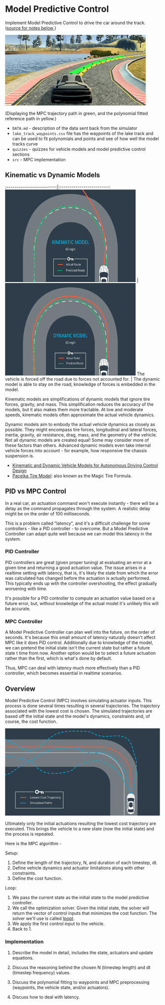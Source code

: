 # Model Predictive Control 

Implement Model Predictive Control to drive the car around the track. ([source for notes below ](https://www.udacity.com/drive))

![laketrack](images/laketrack.png)

(Displaying the MPC trajectory path in green, and the polynomial fitted reference path in yellow.)

* `DATA.md` - description of the data sent back from the simulator
* `lake_track_waypoints.csv` file has the waypoints of the lake track and can be used to fit polynomials and points and see of how well the model tracks curve
* `quizzes` - quizzes for vehicle models and model predictive control sections
* `src` - MPC implementation


## Kinematic vs Dynamic Models
                   
:-------------------------:|:-------------------------:
<img src="https://github.com/LuLi0077/SDC/blob/master/Model_Predictive_Control/images/Kinematic.png" width="425" height="300">  |  <img src="https://github.com/LuLi0077/SDC/blob/master/Model_Predictive_Control/images/Dynamic.png" width="425" height="300"> 
The vehicle is forced off the road due to forces not accounted for. | The dynamic model is able to stay on the road, knowledge of forces is embedded in the model.  

Kinematic models are simplifications of dynamic models that ignore tire forces, gravity, and mass. This simplification reduces the accuracy of the models, but it also makes them more tractable. At low and moderate speeds, kinematic models often approximate the actual vehicle dynamics.

Dynamic models aim to embody the actual vehicle dynamics as closely as possible. They might encompass tire forces, longitudinal and lateral forces, inertia, gravity, air resistance, drag, mass, and the geometry of the vehicle. Not all dynamic models are created equal! Some may consider more of these factors than others. Advanced dynamic models even take internal vehicle forces into account - for example, how responsive the chassis suspension is.

* [Kinematic and Dynamic Vehicle Models for Autonomous Driving Control Design](http://www.me.berkeley.edu/~frborrel/pdfpub/IV_KinematicMPC_jason.pdf)
* [Pacejka Tire Model](http://www.theoryinpracticeengineering.com/resources/tires/pacejka87.pdf): also known as the Magic Tire Formula.


## PID vs MPC Control

In a real car, an actuation command won't execute instantly - there will be a delay as the command propagates through the system. A realistic delay might be on the order of 100 milliseconds.

This is a problem called "latency", and it's a difficult challenge for some controllers - like a PID controller - to overcome. But a Model Predictive Controller can adapt quite well because we can model this latency in the system.

### PID Controller

PID controllers are great (given proper tuning) at evaluating an error at a given time and returning a good actuation value. The issue arises in a realtime setting with latency, that is, it's likely the state from which the error was calculated has changed before the actuation is actually performed. This typically ends up with the controller overshooting, the effect gradually worsening with time.

It's possible for a PID controller to compute an actuation value based on a future error, but, without knowledge of the actual model it's unlikely this will be accurate.

### MPC Controller

A Model Predictive Controller can plan well into the future, on the order of seconds. It's because this small amount of latency naturally doesn't affect MPC like it does PID control. Additionally due to knowledge of the model, we can pretend the initial state isn't the current state but rather a future state t time from now. Another option would be to select a future actuation rather than the first, which is what's done by default.

Thus, MPC can deal with latency much more effectively than a PID controller, which becomes essential in realtime scenarios.


## Overview

Model Predictive Control (MPC) involves simulating actuator inputs. This process is done several times resulting in several trajectories. The trajectory associated with the lowest cost is chosen. The simulated trajectories are based off the initial state and the model's dynamics, constraints and, of course, the cost function.

![MPC](images/MPC.png)

Ultimately only the initial actuations resulting the lowest cost trajectory are executed. This brings the vehicle to a new state (now the initial state) and the process is repeated.

Here is the MPC algorithm - 

Setup:

1. Define the length of the trajectory, N, and duration of each timestep, dt.
2. Define vehicle dynamics and actuator limitations along with other constraints.
3. Define the cost function.

Loop:

1. We pass the current state as the initial state to the model predictive controller.
2. We call the optimization solver. Given the initial state, the solver will return the vector of control inputs that minimizes the cost function. The solver we'll use is called [Ipopt](https://projects.coin-or.org/Ipopt).
3. We apply the first control input to the vehicle.
4. Back to 1.

### Implementation

1. Describe the model in detail, includes the state, actuators and update equations.

2. Discuss the reasoning behind the chosen N (timestep length) and dt (timestep frequency) values.

3. Discuss the polynomial fitting to waypoints and MPC preprocessing (waypoints, the vehicle state, and/or actuators).

4. Discuss how to deal with latency.

